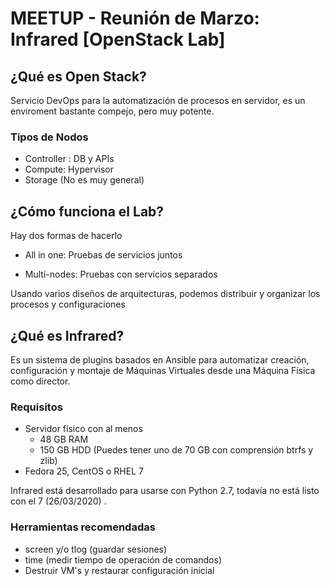 # MEETUP - Reunión de Marzo: Infrared [OpenStack Lab]

## ¿Qué es Open Stack?

Servicio DevOps para la automatización de procesos en servidor, es un enviroment bastante compejo, pero muy potente.

### Tipos de Nodos

- Controller : DB y APIs
- Compute: Hypervisor
- Storage (No es muy general)

## ¿Cómo funciona el Lab?

Hay dos formas de hacerlo 

- All in one: Pruebas de servicios juntos

- Multi-nodes: Pruebas con servicios separados

Usando varios diseños de arquitecturas, podemos distribuir y organizar los procesos y configuraciones

## ¿Qué es Infrared?

Es un sistema de plugins basados en Ansible para automatizar creación, configuración y montaje de Máquinas Virtuales desde una Máquina Física como director.

### Requisitos

- Servidor físico con al menos
  - 48 GB RAM
  - 150 GB HDD (Puedes tener uno de 70 GB con comprensión btrfs y zlib)
- Fedora 25, CentOS o RHEL 7

Infrared está desarrollado para usarse con Python 2.7, todavía no está listo con el 7 (26/03/2020) .

### Herramientas recomendadas

- screen y/o tlog (guardar sesiones)
- time (medir tiempo de operación de comandos)
- Destruir VM's y restaurar configuración inicial







